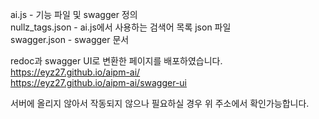 ai.js             - 기능 파일 및 swagger 정의   
nullz_tags.json   - ai.js에서 사용하는 검색어 목록 json 파일   
swagger.json      - swagger 문서   
   
redoc과 swagger UI로 변환한 페이지를 배포하였습니다.   
https://eyz27.github.io/aipm-ai/   
https://eyz27.github.io/aipm-ai/swagger-ui   
   
서버에 올리지 않아서 작동되지 않으나 필요하실 경우 위 주소에서 확인가능합니다.
